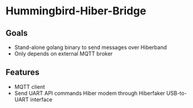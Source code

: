# Hummingbird-Hiber-Bridge

## Goals
* Stand-alone golang binary to send messages over Hiberband
* Only depends on external MQTT broker

## Features
* MQTT client
* Send UART API commands Hiber modem through Hiberfaker USB-to-UART interface